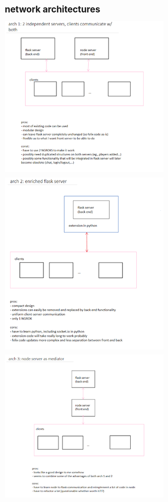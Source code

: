# network architectures

![network%20architectures/Untitled.png](network%20architectures/Untitled.png)

![network%20architectures/Untitled%201.png](network%20architectures/Untitled%201.png)

![network%20architectures/Untitled%202.png](network%20architectures/Untitled%202.png)